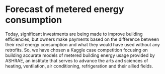 # Forecast of metered energy consumption
Today, significant investments are being made to improve building efficiencies, but owners make payments based on the difference between their real energy consumption and what they would have used without any retrofits. So, we have chosen a Kaggle case competition focusing on building accurate models of metered building energy usage provided by ASHRAE, an institute that serves to advance the arts and sciences of heating, ventilation, air conditioning, refrigeration and their allied fields.
